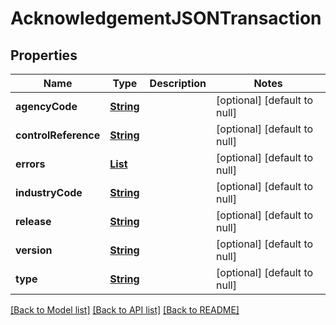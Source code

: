 # AcknowledgementJSONTransaction
## Properties

Name | Type | Description | Notes
------------ | ------------- | ------------- | -------------
**agencyCode** | [**String**](string.md) |  | [optional] [default to null]
**controlReference** | [**String**](string.md) |  | [optional] [default to null]
**errors** | [**List**](AcknowledgementJSONSegmentError.md) |  | [optional] [default to null]
**industryCode** | [**String**](string.md) |  | [optional] [default to null]
**release** | [**String**](string.md) |  | [optional] [default to null]
**version** | [**String**](string.md) |  | [optional] [default to null]
**type** | [**String**](string.md) |  | [optional] [default to null]

[[Back to Model list]](../README.md#documentation-for-models) [[Back to API list]](../README.md#documentation-for-api-endpoints) [[Back to README]](../README.md)

